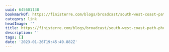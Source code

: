 ```yaml
---
uuid: 645601138
bookmarkOf: https://finisterre.com/blogs/broadcast/south-west-coast-path-photographer-of-the-year-2020
category: link
headImage: ''
title: https://finisterre.com/blogs/broadcast/south-west-coast-path-photographer-of-the-year-2020
description: ''
tags: []
date: '2023-01-26T19:45:49.882Z'
---
```



